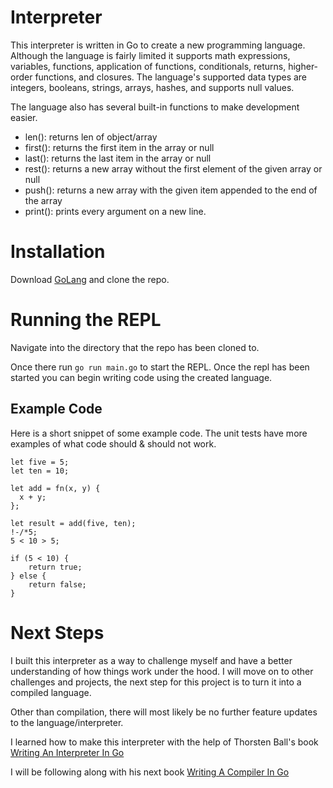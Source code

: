 # Interpreter

This interpreter is written in Go to create a new programming language. Although the language is fairly limited it supports math expressions, variables, functions, application of functions, conditionals, returns, higher-order functions, and closures. The language's supported data types are integers, booleans, strings, arrays, hashes, and supports null values. 

The language also has several built-in functions to make development easier. 
  - len(): returns len of object/array
  - first(): returns the first item in the array or null
  - last(): returns the last item in the array or null
  - rest(): returns a new array without the first element of the given array or null
  - push(): returns a new array with the given item appended to the end of the array
  - print(): prints every argument on a new line.

# Installation

Download [GoLang](https://go.dev/) and clone the repo.

# Running the REPL

Navigate into the directory that the repo has been cloned to.

Once there run ```go run main.go``` to start the REPL. Once the repl has been started you can begin writing code using the created language.

## Example Code
Here is a short snippet of some example code. The unit tests have more examples of what code should & should not work.

```
let five = 5;
let ten = 10;

let add = fn(x, y) {
  x + y;
};

let result = add(five, ten);
!-/*5;
5 < 10 > 5;

if (5 < 10) {
    return true;
} else {
    return false;
}
```

# Next Steps
I built this interpreter as a way to challenge myself and have a better understanding of how things work under the hood. I will move on to other challenges and projects, the next step for this project is to turn it into a compiled language. 

Other than compilation, there will most likely be no further feature updates to the language/interpreter. 

I learned how to make this interpreter with the help of Thorsten Ball's book [Writing An Interpreter In Go](https://interpreterbook.com/)

I will be following along with his next book [Writing A Compiler In Go](https://compilerbook.com/)
